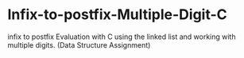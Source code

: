 # Infix-to-postfix-Multiple-Digit-C
infix to postfix Evaluation with C using the linked list and working with multiple digits. (Data Structure Assignment)
